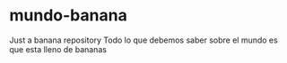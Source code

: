 # mundo-banana
Just a banana repository
Todo lo que debemos saber sobre el mundo es que esta lleno de bananas
